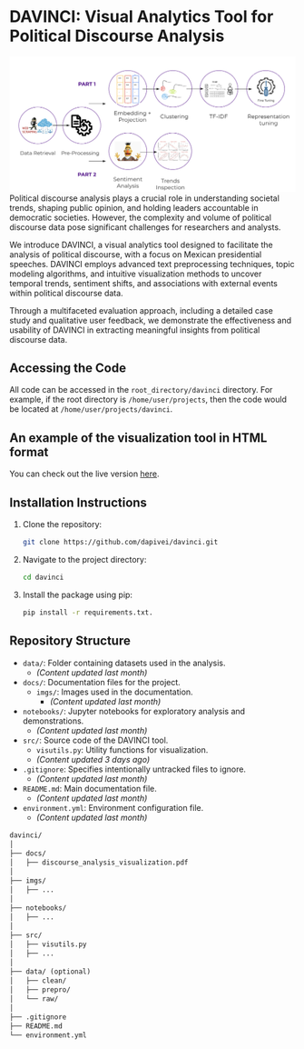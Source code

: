 # DAVINCI: Visual Analytics Tool for Political Discourse Analysis
![Pipeline](imgs/methods.png)
Political discourse analysis plays a crucial role in understanding societal trends, shaping public opinion, and holding leaders accountable in democratic societies. However, the complexity and volume of political discourse data pose significant challenges for researchers and analysts. 

We introduce DAVINCI, a visual analytics tool designed to facilitate the analysis of political discourse, with a focus on Mexican presidential speeches. DAVINCI employs advanced text preprocessing techniques, topic modeling algorithms, and intuitive visualization methods to uncover temporal trends, sentiment shifts, and associations with external events within political discourse data. 

Through a multifaceted evaluation approach, including a detailed case study and qualitative user feedback, we demonstrate the effectiveness and usability of DAVINCI in extracting meaningful insights from political discourse data. 

## Accessing the Code

All code can be accessed in the `root_directory/davinci` directory. For example, if the root directory is `/home/user/projects`, then the code would be located at `/home/user/projects/davinci`.

## An example of the visualization tool in HTML format

You can check out the live version [here](https://dapivei.github.io/davinci/index.html).

## Installation Instructions

1. Clone the repository:

    ```bash
    git clone https://github.com/dapivei/davinci.git
    ```

2. Navigate to the project directory:

    ```bash
    cd davinci
    ```

3. Install the package using pip:

    ```bash
    pip install -r requirements.txt.
    ```

## Repository Structure

- `data/`: Folder containing datasets used in the analysis.
  - *(Content updated last month)*
- `docs/`: Documentation files for the project.
  - `imgs/`: Images used in the documentation.
    - *(Content updated last month)*
- `notebooks/`: Jupyter notebooks for exploratory analysis and demonstrations.
  - *(Content updated last month)*
- `src/`: Source code of the DAVINCI tool.
  - `visutils.py`: Utility functions for visualization.
  - *(Content updated 3 days ago)*
- `.gitignore`: Specifies intentionally untracked files to ignore.
  - *(Content updated last month)*
- `README.md`: Main documentation file.
  - *(Content updated last month)*
- `environment.yml`: Environment configuration file.
  - *(Content updated last month)*
    
```{sh} 
davinci/
│
├── docs/
│   ├── discourse_analysis_visualization.pdf
│
├── imgs/
│   ├── ...
│
├── notebooks/
│   ├── ...
│
├── src/
│   ├── visutils.py
│   ├── ...
│
├── data/ (optional)
│   ├── clean/
│   ├── prepro/
│   └── raw/
│
├── .gitignore
├── README.md
└── environment.yml
  
```

